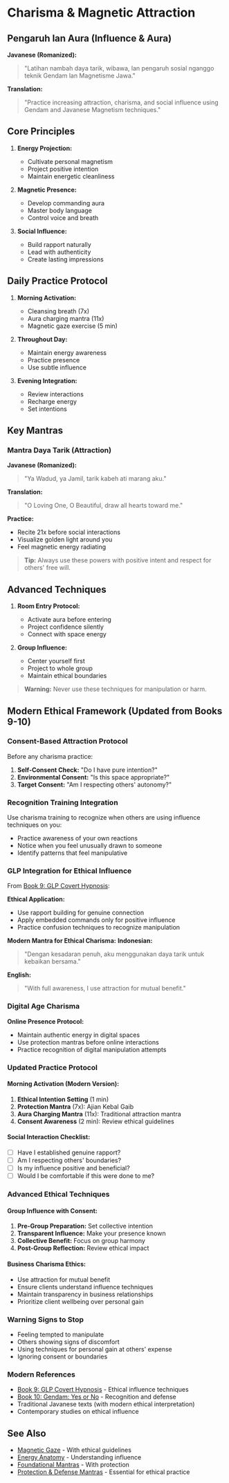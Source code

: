 # Charisma & Magnetic Attraction

## Pengaruh lan Aura (Influence & Aura)
**Javanese (Romanized):**
> "Latihan nambah daya tarik, wibawa, lan pengaruh sosial
> nganggo teknik Gendam lan Magnetisme Jawa."

**Translation:**
> "Practice increasing attraction, charisma, and social influence
> using Gendam and Javanese Magnetism techniques."

## Core Principles
1. **Energy Projection:**
   - Cultivate personal magnetism
   - Project positive intention
   - Maintain energetic cleanliness

2. **Magnetic Presence:**
   - Develop commanding aura
   - Master body language
   - Control voice and breath

3. **Social Influence:**
   - Build rapport naturally
   - Lead with authenticity
   - Create lasting impressions

## Daily Practice Protocol
1. **Morning Activation:**
   - Cleansing breath (7x)
   - Aura charging mantra (11x)
   - Magnetic gaze exercise (5 min)

2. **Throughout Day:**
   - Maintain energy awareness
   - Practice presence
   - Use subtle influence

3. **Evening Integration:**
   - Review interactions
   - Recharge energy
   - Set intentions

## Key Mantras

### Mantra Daya Tarik (Attraction)
**Javanese (Romanized):**
> "Ya Wadud, ya Jamil, tarik kabeh ati marang aku."

**Translation:**
> "O Loving One, O Beautiful, draw all hearts toward me."

**Practice:**
- Recite 21x before social interactions
- Visualize golden light around you
- Feel magnetic energy radiating

> **Tip:**
> Always use these powers with positive intent and respect for others' free will.

## Advanced Techniques
1. **Room Entry Protocol:**
   - Activate aura before entering
   - Project confidence silently
   - Connect with space energy

2. **Group Influence:**
   - Center yourself first
   - Project to whole group
   - Maintain ethical boundaries

> **Warning:**
> Never use these techniques for manipulation or harm.

## Modern Ethical Framework (Updated from Books 9-10)

### **Consent-Based Attraction Protocol**
Before any charisma practice:
1. **Self-Consent Check:** "Do I have pure intention?"
2. **Environmental Consent:** "Is this space appropriate?"
3. **Target Consent:** "Am I respecting others' autonomy?"

### **Recognition Training Integration**
Use charisma training to recognize when others are using influence techniques on you:
- Practice awareness of your own reactions
- Notice when you feel unusually drawn to someone
- Identify patterns that feel manipulative

### **GLP Integration for Ethical Influence**
From [Book 9: GLP Covert Hypnosis](../11_Extracted_Books_and_Texts/09_GLP_Covert_Hypnosis_Beginner/Summary.md):

**Ethical Application:**
- Use rapport building for genuine connection
- Apply embedded commands only for positive influence
- Practice confusion techniques to recognize manipulation

**Modern Mantra for Ethical Charisma:**
**Indonesian:**
> "Dengan kesadaran penuh, aku menggunakan daya tarik untuk kebaikan bersama."

**English:**
> "With full awareness, I use attraction for mutual benefit."

### **Digital Age Charisma**
**Online Presence Protocol:**
- Maintain authentic energy in digital spaces
- Use protection mantras before online interactions
- Practice recognition of digital manipulation attempts

### **Updated Practice Protocol**

#### **Morning Activation (Modern Version):**
1. **Ethical Intention Setting** (1 min)
2. **Protection Mantra** (7x): Ajian Kebal Gaib
3. **Aura Charging Mantra** (11x): Traditional attraction mantra
4. **Consent Awareness** (2 min): Review ethical guidelines

#### **Social Interaction Checklist:**
- [ ] Have I established genuine rapport?
- [ ] Am I respecting others' boundaries?
- [ ] Is my influence positive and beneficial?
- [ ] Would I be comfortable if this were done to me?

### **Advanced Ethical Techniques**

#### **Group Influence with Consent:**
1. **Pre-Group Preparation:** Set collective intention
2. **Transparent Influence:** Make your presence known
3. **Collective Benefit:** Focus on group harmony
4. **Post-Group Reflection:** Review ethical impact

#### **Business Charisma Ethics:**
- Use attraction for mutual benefit
- Ensure clients understand influence techniques
- Maintain transparency in business relationships
- Prioritize client wellbeing over personal gain

### **Warning Signs to Stop**
- Feeling tempted to manipulate
- Others showing signs of discomfort
- Using techniques for personal gain at others' expense
- Ignoring consent or boundaries

### **Modern References**
- [Book 9: GLP Covert Hypnosis](../11_Extracted_Books_and_Texts/09_GLP_Covert_Hypnosis_Beginner/Summary.md) - Ethical influence techniques
- [Book 10: Gendam: Yes or No](../11_Extracted_Books_and_Texts/10_Gendam_Yes_or_No/Summary.md) - Recognition and defense
- Traditional Javanese texts (with modern ethical interpretation)
- Contemporary studies on ethical influence

## See Also
- [Magnetic Gaze](../04_practices/magnetic_gaze.md) - With ethical guidelines
- [Energy Anatomy](../02_energy_systems/energy_anatomy.md) - Understanding influence
- [Foundational Mantras](../05_mantras/foundational_mantras.md) - With protection
- [Protection & Defense Mantras](../05_mantras/protection_defense_mantras.md) - Essential for ethical practice
